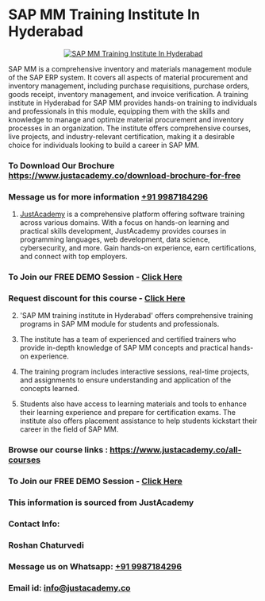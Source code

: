 # SAP MM Training Institute In Hyderabad

<p align="center">
  <a href="https://justacademy.co/course-detail/sap-mm-training">
    <img src="https://justacademy.co/storage2/course_image/1709190408_course_image.webp" alt="SAP MM Training Institute In Hyderabad">
  </a>
</p>


SAP MM is a comprehensive inventory and materials management module of the SAP ERP system. It covers all aspects of material procurement and inventory management, including purchase requisitions, purchase orders, goods receipt, inventory management, and invoice verification. A training institute in Hyderabad for SAP MM provides hands-on training to individuals and professionals in this module, equipping them with the skills and knowledge to manage and optimize material procurement and inventory processes in an organization. The institute offers comprehensive courses, live projects, and industry-relevant certification, making it a desirable choice for individuals looking to build a career in SAP MM. 
### To Download Our Brochure https://www.justacademy.co/download-brochure-for-free
### Message us for more information [+91 9987184296](https://api.whatsapp.com/send?phone=919987184296)

1) [JustAcademy](https://justacademy.co?utm_source=socialmedia&utm_medium=linkedin) is a comprehensive platform offering software training across various domains. With a focus on hands-on learning and practical skills development, JustAcademy provides courses in programming languages, web development, data science, cybersecurity, and more. Gain hands-on experience, earn certifications, and connect with top employers.

### To Join our FREE DEMO Session - [Click Here](https://www.justacademy.co/register-for-course-demo/)
### Request discount for this course - [Click Here](https://justacademy.co/contact-us/)

2) 'SAP MM training institute in Hyderabad' offers comprehensive training programs in SAP MM module for students and professionals.

3) The institute has a team of experienced and certified trainers who provide in-depth knowledge of SAP MM concepts and practical hands-on experience.

4) The training program includes interactive sessions, real-time projects, and assignments to ensure understanding and application of the concepts learned.

5) Students also have access to learning materials and tools to enhance their learning experience and prepare for certification exams. The institute also offers placement assistance to help students kickstart their career in the field of SAP MM.

### Browse our course links : https://www.justacademy.co/all-courses 
### To Join our FREE DEMO Session - [Click Here](https://www.justacademy.co/register-for-course-demo)


### This information is sourced from JustAcademy
### Contact Info:
### Roshan Chaturvedi
### Message us on Whatsapp: [+91 9987184296](https://api.whatsapp.com/send?phone=919987184296)
### Email id: [info@justacademy.co](mailto:info@justacademy.co)
                    
